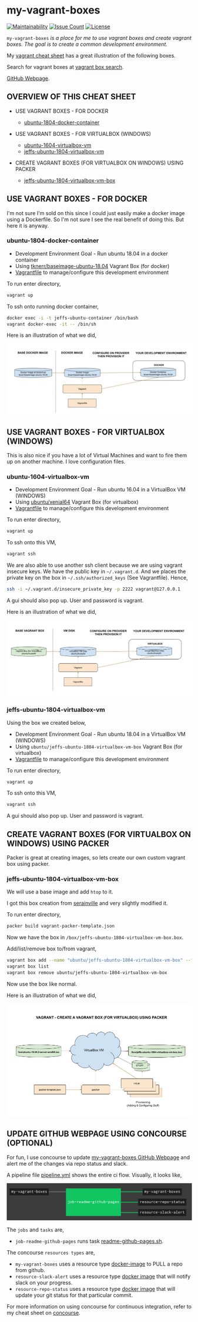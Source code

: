 # my-vagrant-boxes

[![Maintainability](https://api.codeclimate.com/v1/badges/8b4765d37169a21f7f72/maintainability)](https://codeclimate.com/github/JeffDeCola/my-vagrant-boxes/maintainability)
[![Issue Count](https://codeclimate.com/github/JeffDeCola/my-vagrant-boxes/badges/issue_count.svg)](https://codeclimate.com/github/JeffDeCola/my-vagrant-boxes/issues)
[![License](http://img.shields.io/:license-mit-blue.svg)](http://jeffdecola.mit-license.org)

`my-vagrant-boxes` _is a place for me to use vagrant boxes and create vagrant boxes.
The goal is to create a common development environment._

My
[vagrant cheat sheet](https://github.com/JeffDeCola/my-cheat-sheets/tree/master/software/development/development-environments/vagrant-cheat-sheet)
has a great illustration of the following boxes.

Search for vagrant boxes at
[vagrant box search](https://app.vagrantup.com/boxes/search).

[GitHub Webpage](https://jeffdecola.github.io/my-vagrant-boxes/).

## OVERVIEW OF THIS CHEAT SHEET

* USE VAGRANT BOXES - FOR DOCKER
  * [ubuntu-1804-docker-container](https://github.com/JeffDeCola/my-vagrant-boxes#ubuntu-1804-docker-container)

* USE VAGRANT BOXES - FOR VIRTUALBOX (WINDOWS)
  * [ubuntu-1604-virtualbox-vm](https://github.com/JeffDeCola/my-vagrant-boxes#ubuntu-1604-virtualbox-vm)
  * [jeffs-ubuntu-1804-virtualbox-vm](https://github.com/JeffDeCola/my-vagrant-boxes#jeffs-ubuntu-1804-virtualbox-vm)

* CREATE VAGRANT BOXES (FOR VIRTUALBOX ON WINDOWS) USING PACKER
  * [jeffs-ubuntu-1804-virtualbox-vm-box](https://github.com/JeffDeCola/my-vagrant-boxes#jeffs-ubuntu-1804-virtualbox-vm-box)

## USE VAGRANT BOXES - FOR DOCKER

I'm not sure I'm sold on this since I could just easily make a docker image
using a Dockerfile.  So I'm not sure I see the real benefit of doing this.
But here it is anyway.

### ubuntu-1804-docker-container

* Development Environment Goal - Run ubuntu 18.04 in a docker container
* Using
  [tknerr/baseimage-ubuntu-18.04](https://app.vagrantup.com/tknerr/boxes/baseimage-ubuntu-18.04)
  Vagrant Box (for docker)
* [Vagrantfile](https://github.com/JeffDeCola/my-vagrant-boxes/blob/master/ubuntu-1804-docker-container/Vagrantfile)
  to manage/configure this development environment

To run enter directory,

```bash
vagrant up
```

To ssh onto running docker container,

```bash
docker exec -i -t jeffs-ubuntu-container /bin/bash
vagrant docker-exec -it -- /bin/sh
```

Here is an illustration of what we did,

![IMAGE - ubuntu-1804-docker-container - IMAGE](docs/pics/ubuntu-1804-docker-container.jpg)

## USE VAGRANT BOXES - FOR VIRTUALBOX (WINDOWS)

This is also nice if you have a lot of Virtual Machines and want to fire them up
on another machine.  I love configuration files.

### ubuntu-1604-virtualbox-vm

* Development Environment Goal - Run ubuntu 16.04 in a VirtualBox VM (WINDOWS)
* Using
  [ubuntu/xenial64](https://app.vagrantup.com/ubuntu/boxes/xenial64)
  Vagrant Box (for virtualbox)
* [Vagrantfile](https://github.com/JeffDeCola/my-vagrant-boxes/blob/master/ubuntu-1604-virtualbox-vm/Vagrantfile)
  to manage/configure this development environment

To run enter directory,

```bash
vagrant up
```

To ssh onto this VM,

```bash
vagrant ssh
```

We are also able to use another ssh client because we are using
vagrant insecure keys. We have the public key in `~/.vagrant.d`.
And we places the private key on the box in `~/.ssh/authorized_keys`
(See Vagrantfile). Hence,

```bash
ssh -i ~/.vagrant.d/insecure_private_key -p 2222 vagrant@127.0.0.1
```

A gui should also pop up.  User and password is vagrant.

Here is an illustration of what we did,

![IMAGE - ubuntu-1604-virtualbox-vm - IMAGE](docs/pics/ubuntu-1604-virtualbox-vm.jpg)

### jeffs-ubuntu-1804-virtualbox-vm

Using the box we created below,

* Development Environment Goal - Run ubuntu 18.04 in a VirtualBox VM (WINDOWS)
* Using
  `ubuntu/jeffs-ubuntu-1804-virtualbox-vm-box`
  Vagrant Box (for virtualbox)
* [Vagrantfile](https://github.com/JeffDeCola/my-vagrant-boxes/blob/master/jeffs-ubuntu-1804-virtualbox-vm/Vagrantfile)
  to manage/configure this development environment

To run enter directory,

```bash
vagrant up
```

To ssh onto this VM,

```bash
vagrant ssh
```

A gui should also pop up.  User and password is vagrant.

## CREATE VAGRANT BOXES (FOR VIRTUALBOX ON WINDOWS) USING PACKER

Packer is great at creating images, so lets create our own
custom vagrant box using packer.

### jeffs-ubuntu-1804-virtualbox-vm-box

We will use a base image and add `htop` to it.

I got this box creation from [serainville](https://github.com/serainville/packer_templates)
and very slightly modified it.

To run enter directory,

```bash
packer build vagrant-packer-template.json
```

Now we have the box in `/box/jeffs-ubuntu-1804-virtualbox-vm-box.box`.

Add/list/remove box to/from vagrant,

```bash
vagrant box add --name "ubuntu/jeffs-ubuntu-1804-virtualbox-vm-box" --force jeffs-ubuntu-1804-virtualbox-vm-box.box
vagrant box list
vagrant box remove ubuntu/jeffs-ubuntu-1804-virtualbox-vm-box
```

Now use the box like normal.

Here is an illustration of what we did,

![IMAGE - jeffs-ubuntu-1804-virtualbox-vm-box - IMAGE](docs/pics/jeffs-ubuntu-1804-virtualbox-vm-box.jpg)

## UPDATE GITHUB WEBPAGE USING CONCOURSE (OPTIONAL)

For fun, I use concourse to update
[my-vagrant-boxes GitHub Webpage](https://jeffdecola.github.io/my-vagrant-boxes/)
and alert me of the changes via repo status and slack.

A pipeline file [pipeline.yml](https://github.com/JeffDeCola/my-vagrant-boxes/tree/master/ci/pipeline.yml)
shows the entire ci flow. Visually, it looks like,

![IMAGE - my-vagrant-boxes concourse ci pipeline - IMAGE](docs/pics/my-vagrant-boxes-pipeline.jpg)

The `jobs` and `tasks` are,

* `job-readme-github-pages` runs task
  [readme-github-pages.sh](https://github.com/JeffDeCola/my-vagrant-boxes/tree/master/ci/scripts/readme-github-pages.sh).

The concourse `resources types` are,

* `my-vagrant-boxes` uses a resource type
  [docker-image](https://hub.docker.com/r/concourse/git-resource/)
  to PULL a repo from github.
* `resource-slack-alert` uses a resource type
  [docker image](https://hub.docker.com/r/cfcommunity/slack-notification-resource)
  that will notify slack on your progress.
* `resource-repo-status` uses a resource type
  [docker image](https://hub.docker.com/r/dpb587/github-status-resource)
  that will update your git status for that particular commit.

For more information on using concourse for continuous integration,
refer to my cheat sheet on [concourse](https://github.com/JeffDeCola/my-cheat-sheets/tree/master/software/operations-tools/continuous-integration-continuous-deployment/concourse-cheat-sheet).
